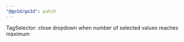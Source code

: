 ```yaml
---
"@go1d/go1d": patch
---
```


TagSelector: close dropdown when number of selected values reaches maximum

